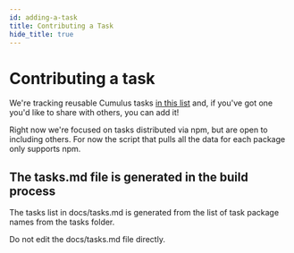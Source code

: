 ```yaml
---
id: adding-a-task
title: Contributing a Task
hide_title: true
---
```


# Contributing a task
We're tracking reusable Cumulus tasks [in this list](tasks.md) and, if you've got one you'd like to share with others, you can add it!

Right now we're focused on tasks distributed via npm, but are open to including others. For now the script that pulls all the data for each package only supports npm.

## The tasks.md file is generated in the build process
The tasks list in docs/tasks.md is generated from the list of task package names from the tasks folder.

Do not edit the docs/tasks.md file directly.

